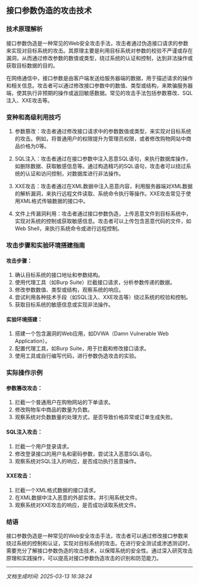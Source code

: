 ## 接口参数伪造的攻击技术

### 技术原理解析

接口参数伪造是一种常见的Web安全攻击手法，攻击者通过伪造接口请求的参数来实现对目标系统的攻击。其原理主要是利用目标系统对参数的校验不严谨或存在漏洞，从而通过修改参数的数值或类型，绕过系统的认证和控制，达到非法操作或获取目标数据的目的。

在网络通信中，接口参数是由客户端发送给服务器端的数据，用于描述请求的操作和相关信息。攻击者可以通过修改接口参数中的数值、类型或结构，来欺骗服务器端，使其执行非预期的操作或返回敏感数据。常见的攻击手法包括参数篡改、SQL注入、XXE攻击等。

### 变种和高级利用技巧

1. 参数篡改：攻击者通过修改接口请求中的参数数值或类型，来实现对目标系统的攻击。例如，将普通用户的权限提升为管理员权限，或者修改购物网站中商品价格为0等。

2. SQL注入：攻击者通过在接口参数中注入恶意SQL语句，来执行数据库操作，如删除数据、获取敏感信息等。通过构造精巧的SQL语句，攻击者可以绕过系统的认证和访问控制，对数据库进行非法操作。

3. XXE攻击：攻击者通过在XML数据中注入恶意内容，利用服务器端对XML数据的解析漏洞，来执行远程文件读取、系统命令执行等操作。XXE攻击常见于使用XML格式传输数据的接口中。

4. 文件上传漏洞利用：攻击者通过接口参数伪造，上传恶意文件到目标系统中，实现对系统的控制或获取敏感信息。攻击者可以上传包含恶意代码的文件，如Web Shell，来执行系统命令或进行远程控制。

### 攻击步骤和实验环境搭建指南

#### 攻击步骤：

1. 确认目标系统的接口地址和参数结构。
2. 使用代理工具（如Burp Suite）拦截接口请求，分析参数传递的数据。
3. 修改参数数值、类型或结构，观察系统的响应。
4. 尝试利用各种技术手段（如SQL注入、XXE攻击等）绕过系统的校验和控制。
5. 获取目标系统的敏感信息或实现非法操作。

#### 实验环境搭建：

1. 搭建一个包含漏洞的Web应用，如DVWA（Damn Vulnerable Web Application）。
2. 配置代理工具，如Burp Suite，用于拦截和修改接口请求。
3. 使用工具或自行编写代码，进行参数伪造攻击的实验。

### 实际操作示例

#### 参数篡改攻击：

1. 拦截一个普通用户在购物网站的下单请求。
2. 修改购物车中商品的数量为负数。
3. 观察系统对负数数量的处理方式，是否导致价格异常或订单生成失败。

#### SQL注入攻击：

1. 拦截一个用户登录请求。
2. 修改登录接口的用户名和密码参数，尝试注入恶意SQL语句。
3. 观察系统对SQL注入的响应，是否成功执行恶意操作。

#### XXE攻击：

1. 拦截一个XML格式数据的接口请求。
2. 在XML数据中注入恶意的外部实体，并引用系统文件。
3. 观察系统对XXE攻击的响应，是否成功读取系统文件。

### 结语

接口参数伪造是一种常见的Web安全攻击手法，攻击者可以通过修改接口参数来绕过系统的控制和认证，实现对目标系统的攻击。在进行安全测试或渗透测试时，需要充分了解接口参数伪造的攻击技术，以保障系统的安全性。通过深入研究攻击原理和实践操作，可以提高对接口参数伪造攻击的识别和防范能力。

---

*文档生成时间: 2025-03-13 16:38:24*
